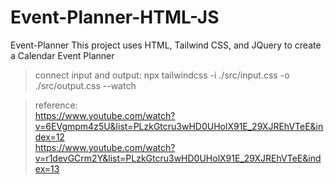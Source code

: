 # Event-Planner-HTML-JS
Event-Planner This project uses HTML, Tailwind CSS, and JQuery to create a Calendar Event Planner 

> connect input and output: npx tailwindcss -i ./src/input.css -o ./src/output.css --watch

> reference: <br>
https://www.youtube.com/watch?v=6EVgmpm4z5U&list=PLzkGtcru3wHD0UHolX91E_29XJREhVTeE&index=12 <br>
https://www.youtube.com/watch?v=r1devGCrm2Y&list=PLzkGtcru3wHD0UHolX91E_29XJREhVTeE&index=13